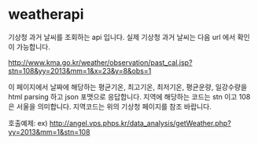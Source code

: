 # weatherapi

기상청 과거 날씨를 조회하는 api 입니다.
실제 기상청 과거 날씨는 다음 url 에서 확인이 가능합니다.

http://www.kma.go.kr/weather/observation/past_cal.jsp?stn=108&yy=2013&mm=1&x=23&y=8&obs=1

이 페이지에서 날짜에 해당하는 평균기온, 최고기온, 최저기온, 평균운량, 일강수량을 html parsing 하고 json 포맷으로 응답합니다.
지역에 해당하는 코드는 stn 이고 108은 서울을 의미합니다. 지역코드는 위의 기상청 페이지를 참조 바랍니다.

호출예제:
ex) http://angel.vps.phps.kr/data_analysis/getWeather.php?yy=2013&mm=1&stn=108

